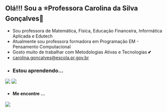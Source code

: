 ## Olá!!! Sou a ⭐Professora Carolina da Silva Gonçalves🌹
- Sou professora de Matemática, Física, Educação Financeira, Informática Aplicada e Edutech 
-  Atualmente sou professora formadora em Programação EM - Pensamento Computacional
- Gosto muito de trabalhar com Metodologias Ativas e Tecnologias :two_hearts:
- carolina.goncalves@escola.pr.gov.br
- ### Estou aprendendo...
[![](https://img.shields.io/badge/JavaScript-323330?style=for-the-badge&logo=javascript&logoColor=F7DF1E)](https://editor.p5js.org/)
[![](https://img.shields.io/badge/Scratch-4D97FF?style=for-the-badge&logo=Scratch&logoColor=white)](https://scratch.mit.edu/)
- #### Me encontre ...
[![](https://img.shields.io/badge/Instagram-E4405F?style=for-the-badge&logo=instagram&logoColor=white)](https://linktr.ee/Carolinasgoncalves21)
